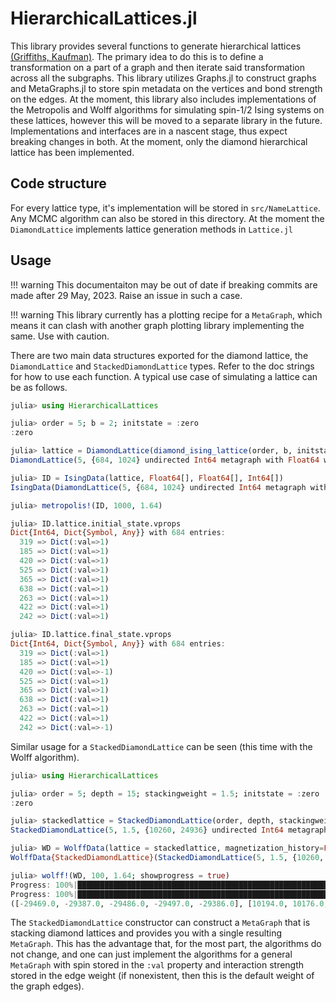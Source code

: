 # HierarchicalLattices.jl


This library provides several functions to generate hierarchical lattices
[(Griffiths,
Kaufman)](https://journals.aps.org/prb/abstract/10.1103/PhysRevB.26.5022).
The primary idea to do this is to define a transformation on a part of a graph
and then iterate said transformation across all the subgraphs. This library
utilizes Graphs.jl to construct graphs and MetaGraphs.jl to store spin metadata
on the vertices and bond strength on the edges. At the moment, this library also
includes implementations of the Metropolis and Wolff algorithms for simulating
spin-1/2 Ising systems on these lattices, however this will be moved to a
separate library in the future. Implementations and interfaces are in a nascent
stage, thus expect breaking changes in both. At the moment, only the diamond
hierarchical lattice has been implemented.

## Code structure

For every lattice type, it's implementation will be stored in `src/NameLattice`.
Any MCMC algorithm can also be stored in this directory. At the moment the
`DiamondLattice` implements lattice generation methods in `Lattice.jl`

## Usage

!!! warning
    This documentaiton may be out of date if breaking commits are made after 29
    May, 2023. Raise an issue in such a case.

!!! warning
    This library currently has a plotting recipe for a `MetaGraph`, which means
    it can clash with another graph plotting library implementing the same. Use
    with caution.

There are two main data structures exported for the diamond lattice, the
`DiamondLattice` and `StackedDiamondLattice` types. Refer to the doc strings for
how to use each function. A typical use case of simulating a lattice can be as
follows.

```julia
julia> using HierarchicalLattices

julia> order = 5; b = 2; initstate = :zero
:zero

julia> lattice = DiamondLattice(diamond_ising_lattice(order, b, initstate), order)
DiamondLattice(5, {684, 1024} undirected Int64 metagraph with Float64 weights defined by :weight (default weight 1.0), {684, 1024} undirected Int64 metagraph with Float64 weights defined by :weight (default weight 1.0), 1.0)

julia> ID = IsingData(lattice, Float64[], Float64[], Int64[])
IsingData(DiamondLattice(5, {684, 1024} undirected Int64 metagraph with Float64 weights defined by :weight (default weight 1.0), {684, 1024} undirected Int64 metagraph with Float64 weights defined by :weight (default weight 1.0), 1.0), Float64[], Float64[], Int64[])

julia> metropolis!(ID, 1000, 1.64)

julia> ID.lattice.initial_state.vprops
Dict{Int64, Dict{Symbol, Any}} with 684 entries:
  319 => Dict(:val=>1)
  185 => Dict(:val=>1)
  420 => Dict(:val=>1)
  525 => Dict(:val=>1)
  365 => Dict(:val=>1)
  638 => Dict(:val=>1)
  263 => Dict(:val=>1)
  422 => Dict(:val=>1)
  242 => Dict(:val=>1)

julia> ID.lattice.final_state.vprops
Dict{Int64, Dict{Symbol, Any}} with 684 entries:
  319 => Dict(:val=>1)
  185 => Dict(:val=>1)
  420 => Dict(:val=>-1)
  525 => Dict(:val=>1)
  365 => Dict(:val=>1)
  638 => Dict(:val=>1)
  263 => Dict(:val=>1)
  422 => Dict(:val=>1)
  242 => Dict(:val=>-1)
```

Similar usage for a `StackedDiamondLattice` can be seen (this time with the
Wolff algorithm).

```julia
julia> using HierarchicalLattices

julia> order = 5; depth = 15; stackingweight = 1.5; initstate = :zero
:zero

julia> stackedlattice = StackedDiamondLattice(order, depth, stackingweight, initstate)
StackedDiamondLattice(5, 1.5, {10260, 24936} undirected Int64 metagraph with Float64 weights defined by :weight (default weight 1.0), {10260, 24936} undirected Int64 metagraph with Float64 weights defined by :weight (default weight 1.0), Dict(4986 => Dict(1.5 => [4302, 5670], 1.0 => [4789, 4845]), 7329 => Dict(1.5 => [6645, 8013], 1.0 => [6860, 6975]), 4700 => Dict(1.5 => [4016, 5384], 1.0 => [4137, 4250]), 4576 => Dict(1.5 => [3892, 5260], 1.0 => [4122, 4160]), 7144 => Dict(1.5 => [6460, 7828], 1.0 => [6845, 6950]), 6073 => Dict(1.5 => [5389, 6757], 1.0 => [5506, 5619]), 2288 => Dict(1.5 => [1604, 2972], 1.0 => [2054, 2128]), 1703 => Dict(1.5 => [1019, 2387], 1.0 => [1375, 1494]), 1956 => Dict(1.5 => [1272, 2640], 1.0 => [1400, 1492]), 8437 => Dict(1.5 => [7753, 9121], 1.0 => [8210, 8281])…))

julia> WD = WolffData(lattice = stackedlattice, magnetization_history=Float64[], internalenergy_history=Float64[], thermalization_steps=1000, saveinterval=20)
WolffData{StackedDiamondLattice}(StackedDiamondLattice(5, 1.5, {10260, 24936} undirected Int64 metagraph with Float64 weights defined by :weight (default weight 1.0), {10260, 24936} undirected Int64 metagraph with Float64 weights defined by :weight (default weight 1.0), Dict(4986 => Dict(1.5 => [4302, 5670], 1.0 => [4789, 4845]), 7329 => Dict(1.5 => [6645, 8013], 1.0 => [6860, 6975]), 4700 => Dict(1.5 => [4016, 5384], 1.0 => [4137, 4250]), 4576 => Dict(1.5 => [3892, 5260], 1.0 => [4122, 4160]), 7144 => Dict(1.5 => [6460, 7828], 1.0 => [6845, 6950]), 6073 => Dict(1.5 => [5389, 6757], 1.0 => [5506, 5619]), 2288 => Dict(1.5 => [1604, 2972], 1.0 => [2054, 2128]), 1703 => Dict(1.5 => [1019, 2387], 1.0 => [1375, 1494]), 1956 => Dict(1.5 => [1272, 2640], 1.0 => [1400, 1492]), 8437 => Dict(1.5 => [7753, 9121], 1.0 => [8210, 8281])…)), Float64[], Float64[], 20, 1000)

julia> wolff!(WD, 100, 1.64; showprogress = true)
Progress: 100%|████████████████████████████████████████████████████████████████████████████████████████████████████████████████████████| Time: 0:02:31 ( 0.15  s/it)
Progress: 100%|████████████████████████████████████████████████████████████████████████████████████████████████████████████████████████| Time: 0:00:14 ( 0.15  s/it)
([-29469.0, -29387.0, -29486.0, -29497.0, -29386.0], [10194.0, 10176.0, 10204.0, 10202.0, 10174.0])
```

The `StackedDiamondLattice` constructor can construct a `MetaGraph` that is
stacking diamond lattices and provides you with a single resulting `MetaGraph`.
This has the advantage that, for the most part, the algorithms do not change,
and one can just implement the algorithms for a general `MetaGraph` with spin
stored in the `:val` property and interaction strength stored in the edge
weight (if nonexistent, then this is the default weight of the graph edges).
